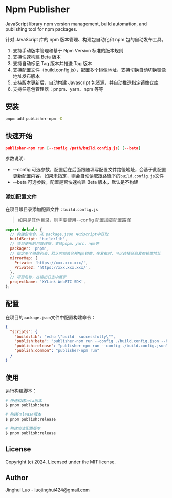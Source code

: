# Npm Publisher

JavaScript library npm version management, build automation, and publishing tool for npm packages.

针对 JavaScript 库的 npm 版本管理、构建包自动化和 npm 包的自动发布工具。

1. 支持手动版本管理和基于 Npm Version 标准的版本规则
2. 支持快速构建 Beta 版本
3. 支持自动标记 Tag 版本并推送 Tag 版本
4. 支持配置文件（build.config.js），配置多个镜像地址，支持切换自动切换镜像地址发布版本
5. 支持版本更新后，自动构建 Javascript 包资源，并自动推送指定镜像仓库
6. 支持任意包管理器：pnpm、yarn、npm 等等

## 安装

```bash
pnpm add publisher-npm -D
```

## 快速开始

```json
publisher-npm run [--config /path/build.config.js] [--beta]
```

参数说明:

- --config 可选参数，配置后在后面跟随填写配置文件路径地址，会基于此配置更新配置内容，如果未指定，则会自动读取跟路径下的`build.config.js`文件
- --beta 可选参数，配置是否快速构建 Beta 版本，默认是不构建

### 添加配置文件

在项目跟目录添加配置文件：`build.config.js`

> 如果是其他目录，则需要使用--config 配置加载配置路径

```js
export default {
  // 构建包命令，从 package.json 中的script中获取
  buildScript: 'build:lib',
  // 项目使用的包管理器，支持pnpm、yarn、npm等
  packager: 'pnpm',
  // 指定多个镜像列表，默认内部会合并Npm镜像，在发布时，可以选择任意发布镜像地址
  mirrorMap: {
    Private: 'https://xxx.xxx.xxx/',
    Private2: 'https://xxx.xxx.xxx/',
  },
  // 项目名称，在输出日志中展示
  projectName: 'XYLink WebRTC SDK',
};
```

## 配置

在项目的`package.json`文件中配置构建命令：

```json
{
  "scripts": {
    "build:lib": "echo \"build  successfully\"",
    "publish:beta": "publisher-npm run --config ./build.config.json --beta",
    "publish:release": "publisher-npm run --config ./build.config.json",
    "publish:common": "publisher-npm run"
  }
}
```

## 使用

运行构建脚本：

```bash
# 快速构建beta版本
$ pnpm publish:beta
```

```bash
# 构建Release版本
$ pnpm publish:release
```

```bash
# 构建简洁配置版本
$ pnpm publish:release
```

## License

Copyright (c) 2024. Licensed under the MIT license.

## Author

Jinghui Luo - luojinghui424@gmail.com
